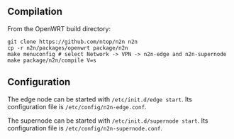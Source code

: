 ## Compilation

From the OpenWRT build directory:

```
git clone https://github.com/ntop/n2n n2n
cp -r n2n/packages/openwrt package/n2n
make menuconfig # select Network -> VPN -> n2n-edge and n2n-supernode
make package/n2n/compile V=s
```

## Configuration

The edge node can be started with `/etc/init.d/edge start`.
Its configuration file is `/etc/config/n2n-edge.conf`.

The supernode can be started with `/etc/init.d/supernode start`.
Its configuration file is `/etc/config/n2n-supernode.conf`.
